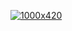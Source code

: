 [![1000x420](https://raw.githubusercontent.com/ericjanto/assets/main/eden.gif "Eric Janto")](https://ericjanto.com)
